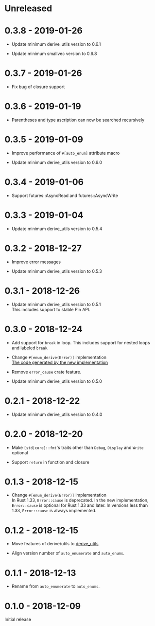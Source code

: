 # Unreleased

# 0.3.8 - 2019-01-26

* Update minimum derive_utils version to 0.6.1

* Update minimum smallvec version to 0.6.8

# 0.3.7 - 2019-01-26

* Fix bug of closure support

# 0.3.6 - 2019-01-19

* Parentheses and type ascription can now be searched recursively

# 0.3.5 - 2019-01-09

* Improve performance of `#[auto_enum]` attribute macro

* Update minimum derive_utils version to 0.6.0

# 0.3.4 - 2019-01-06

* Support futures::AsyncRead and futures::AsyncWrite

# 0.3.3 - 2019-01-04

* Update minimum derive_utils version to 0.5.4

# 0.3.2 - 2018-12-27

* Improve error messages

* Update minimum derive_utils version to 0.5.3

# 0.3.1 - 2018-12-26

* Update minimum derive_utils version to 0.5.1<br>
  This includes support to stable Pin API.

# 0.3.0 - 2018-12-24

* Add support for `break` in loop. This includes support for nested loops and labeled `break`.

* Change `#[enum_derive(Error)]` implementation<br>
  [The code generated by the new implementation](docs/supported_traits/std/error.md)

* Remove `error_cause` crate feature.

* Update minimum derive_utils version to 0.5.0

# 0.2.1 - 2018-12-22

* Update minimum derive_utils version to 0.4.0

# 0.2.0 - 2018-12-20

* Make `[std|core]::fmt`'s traits other than `Debug`, `Display` and `Write` optional

* Support `return` in function and closure

# 0.1.3 - 2018-12-15

* Change `#[enum_derive(Error)]` implementation<br>
  In Rust 1.33, `Error::cause` is deprecated. In the new implementation, `Error::cause` is optional for Rust 1.33 and later. In versions less than 1.33, `Error::cause` is always implemented.

# 0.1.2 - 2018-12-15

* Move features of derive/utils to [derive_utils](https://github.com/taiki-e/derive_utils)

* Align version number of `auto_enumerate` and `auto_enums`.

# 0.1.1 - 2018-12-13

* Rename from `auto_enumerate` to `auto_enums`.

# 0.1.0 - 2018-12-09

Initial release
